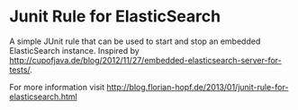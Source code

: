 # Junit Rule for ElasticSearch

A simple JUnit rule that can be used to start and stop an embedded ElasticSearch instance. Inspired by http://cupofjava.de/blog/2012/11/27/embedded-elasticsearch-server-for-tests/.

For more information visit http://blog.florian-hopf.de/2013/01/junit-rule-for-elasticsearch.html 
